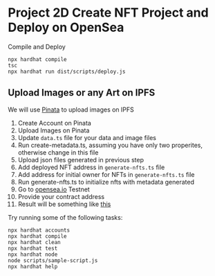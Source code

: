# Project 2D Create NFT Project and Deploy on OpenSea

Compile and Deploy
```shell
npx hardhat compile
tsc
npx hardhat run dist/scripts/deploy.js
```

## Upload Images or any Art on IPFS
We will use [Pinata](https://www.pinata.cloud/) to upload images on IPFS

1) Create Account on Pinata
2) Upload Images on Pinata
3) Update `data.ts` file for your data and image files
4) Run create-metadata.ts, assuming you have only two properites, otherwise change in this file
5) Upload json files generated in previous step
6) Add deployed NFT address in `generate-nfts.ts` file
7) Add address for initial owner for NFTs in `generate-nfts.ts` file
8) Run generate-nfts.ts to initialize nfts with metadata generated
9) Go to [opensea.io](https://testnets.opensea.io/get-listed/step-two) Testnet
10) Provide your contract address
11) Result will be something like [this](https://testnets.opensea.io/collection/shapenft)



Try running some of the following tasks:

```shell
npx hardhat accounts
npx hardhat compile
npx hardhat clean
npx hardhat test
npx hardhat node
node scripts/sample-script.js
npx hardhat help
```
